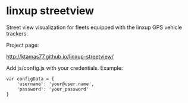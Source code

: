 # linxup streetview

Street view visualization for fleets equipped with the linxup GPS vehicle trackers.

Project page:

http://ktamas77.github.io/linxup-streetview/

Add js/config.js with your credentials. Example:

```
var configData = {
	'username': 'your@user.name',
	'password': 'your_password'
}
```

